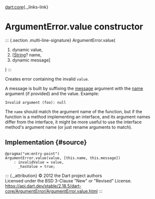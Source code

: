 [dart:core](../../dart-core/dart-core-library){._links-link}

ArgumentError.value constructor
===============================

::: {.section .multi-line-signature}
ArgumentError.value(

1.  dynamic value,
2.  \[[String](../string-class)? name,
3.  dynamic message\]

)
:::

Creates error containing the invalid `value`.

A message is built by suffixing the [message](message) argument with the
[name](name) argument (if provided) and the value. Example:

``` {.language-plaintext data-language="dart"}
Invalid argument (foo): null
```

The `name` should match the argument name of the function, but if the
function is a method implementing an interface, and its argument names
differ from the interface, it might be more useful to use the interface
method\'s argument name (or just rename arguments to match).

Implementation {#source}
--------------

``` {.language-dart data-language="dart"}
@pragma("vm:entry-point")
ArgumentError.value(value, [this.name, this.message])
    : invalidValue = value,
      _hasValue = true;
```

::: {._attribution}
© 2012 the Dart project authors\
Licensed under the BSD 3-Clause \"New\" or \"Revised\" License.\
<https://api.dart.dev/stable/2.18.5/dart-core/ArgumentError/ArgumentError.value.html>
:::
